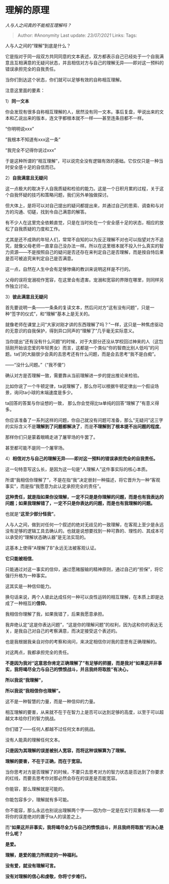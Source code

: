 # 理解的原理
*人与人之间真的不能相互理解吗？*

> Author: #Anonymity
> Last update: *23/07/2021*
> Links:
> Tags:

人与人之间的“理解”到底是什么？

它是指对于同一段双方共同同意的文本表述，双方都表示自己已经处于一个自我满意且互相满意的无疑问状态，并且相信对方与自己的理解无异——即对这一预料的错误承担完全的自我责任。

当你们到达这个状态，你们就可以足够有效的自称相互理解。

注意这里面的要素：

1）**同一文本**

你会发现有很多自称相互理解的人，居然没有同一文本。事后复盘，甲说出来的文本和乙说出来的版本，连文字都根本就不一样——甚至连条目都不一样。

“你明明说xxx”

“我根本不知道有xxx这一条”

“我完全不记得你说过xxx”

于是这种所谓的“相互理解”，可以说完全没有逻辑有效的基础。它仅仅只是一种当时安全感十足的自信而已。

2）**自我满意且无疑问**

这一点极大的取决于人自我质疑和检验的能力。这是一个日积月累的过程，关于这个自我怀疑的技巧和策略问题，我们另外单独做探讨。

但大体上，是将可以对自己提出的疑问都提出来，并通过自己的思索、调查和与对方的沟通、切磋，找到令自己满意的解答。

有不少人在这里完全依赖直觉，只是在当时处在一个安全感十足的状态，相应的放松了自我质疑的力度和工作。

尤其是还不成熟的年轻人们，常常不自知的以为反正理解不对也可以指望对方不追究，就像父母老师一直拿自己没办法一样。所以在这里根本就不投入什么真实的智力资源——不是按照自己的疑问是否还存在来判定自己是否理解，而是按自恃后果是否可被追究来判定自己是否满意。

这一点，自然在人生中会有足够惨痛的教训来说明这样是不行的。

父母的误将宠溺视作宽容，在这里会有遗害。宠溺和宽容的界限在哪里，则同样另作独立讨论。

3）**彼此满意且无疑问**

首先要说明一条——一条条的复读文本，然后问对方“这有没有问题”，只是一种“签字的仪式”，和“理解”基本上是无关的。

就像老师在课堂上问“大家对刚才讲的东西理解了吗？”一样，这只是一种焦虑驱动的无意识的自我保护，得到异口同声的“理解了”几乎毫无实际意义。

当你提出“还有没有什么问题”的时候，对于大部分还没从学校回过神来的人（这包括刚开始谈恋爱的年轻男女）而言，这都是一个类似“你的智商比别人低吗”的问题。ta们的大脑很少会真的去思考还有什么问题，而是会去思考“我不是白痴”。

——“没什么问题。”（“我不傻”）

确认对方是否理解一致，需要靠从当前理解进一步的提出推论来检验。

比如你说了一个牛顿定律，ta说理解了，那么你可以根据牛顿定律出一个假设场景，询问ta小球的末端速度是多少。

ta回答的答案与你设想的一致， 那么你会觉得比ta单纯的回答“理解了”有意义得多。

你应该准备了一系列这样的问题，你自己就没有问题可准备，那么“无疑问”这三字的实际含义不是**理解到了问题都解决了**，而是**不理解到了根本提不出问题的程度**。

那样你们只是蒙着眼睛走进了屠宰场的牛罢了。

甚至都可能不是同一个屠宰场。

4）**相信对方与自己的理解无异——即对这一预料的错误承担完全的自我责任。**

这一句特意写这么长，是因为这一句是“人理解人”这件事实际的核心本质。

所谓“我相信你理解了”，不是在指“我”决定册封一种描述，将它晋升为一种“客观事实”，而是指“我愿意为此认定承担完全的责任”。

**这种责任，就是指如果你没理解，一定不只是是你理解的问题，而是也有我表达的问题；如果我理解错了，一定不只是你表达的问题，而是也有我理解的问题。**

也就是“**这至少部分怪我”**。

人与人之间，做到对任何一个叙述的绝对无歧见的一致理解，在客观上至少是永远没有足够的逻辑工具去确认的。也就是说想要找到一种可靠的、理性的、其成本可以承受的“理解状态确认器”是无法实现的。

这基本上使得“A理解了B”永远无法被客观认证。

**它只能被相信**。

只能通过对这一事实的信仰，通过愿赌服输的精神原则，通过自己的“担保”，将它强行升格为一种事实。

这其实是一种信仰能力。

换句话来说，两个人彼此达成任何一种可以良性运转的相互理解，在本质上即是达成了一种相互的**信仰**。

我相信你理解了我，如果我错了，后果我愿意承担。

我弃绝认定“这是你表达问题”，“这是你的理解问题”的权利，因为这和你的表达无关，是我自己对自己的考察满意，而决定接受这个表述的。

也是我根据我亲自对你的考察和询问，来决定相信你对我的意思有正确理解的。

对这两点，我都承担完全的责任。

**不是因为我对“这意思你肯定正确理解了”有足够的把握，而是我对“如果这并非事实，我将竭尽全力与自己的愤恨战斗，并且我终将取胜”有决心，**

**所以我说“我理解”，**

**所以我说“我相信你也理解”。**

这不是一种智慧的力量，而是一种信仰的力量。

相互理解的要害，从来就不在于在智力上是否可以达到足够的高度，以至于可以超越文本给你打的智力挑战。

你们错了——任何人都越不过任何文本的挑战。

没有人能真的理解任何文本。

**只是因为其理解的误差被别人宽容，而将这种误解算为了理解。**

**理解的要害，不在于正确，而在于宽容。**

当你思考对方是否理解了的时候，不要只去思考对方的智力状态是否达到了你要求的红线，而要去思考你对那必然会存在的误差是否能宽容。

你能容，那么理解就是可能的。

你能包容多少，理解就有多可能。

你不能容，那么永远也别说出理解两个字——因为你一定是在实行双重标准——即将你的误差绝对的置于ta人的误差之上。

而“**如果这并非事实，我将竭尽全力与自己的愤恨战斗，并且我终将取胜”的决心是什么呢？**

**是爱。**

**理解，是爱的能力所绑定的一种福利。**

**没有爱，就没有理解可言。**

**没有对理解的信心和虔敬，你将寸步难行。**
